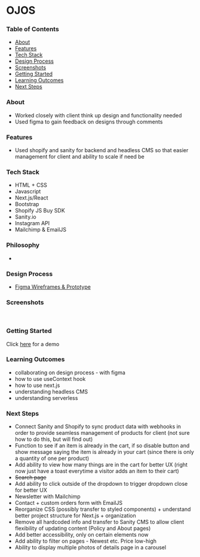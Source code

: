 # OJOS

### Table of Contents
- [About](#about)
- [Features](#features)
- [Tech Stack](#tech-stack)
- [Design Process](#design-process)
- [Screenshots](#screenshots)
- [Getting Started](#getting-started)
- [Learning Outcomes](#learning-outcomes)
- [Next Steps](#next-steps)

### About 
- Worked closely with client think up design and functionality needed
- Used figma to gain feedback on designs through comments

### Features
- Used shopify and sanity for backend and headless CMS so that easier management for client and ability to scale if need be

### Tech Stack
- HTML + CSS
- Javascript
- Next.js/React
- Bootstrap
- Shopify JS Buy SDK
- Sanity.io 
- Instagram API
- Mailchimp & EmailJS

### Philosophy
- 

### Design Process
- [Figma Wireframes & Prototype](https://www.figma.com/file/Tcwbu0SNd8V8mFCPEImZLe/v1)

### Screenshots
<img src="" caption=""/>
<img src="" caption=""/>
<img src="" caption=""/>
<img src="" caption=""/>
<img src="" caption=""/>
<img src="" caption=""/>

### Getting Started 
Click [here]() for a demo

### Learning Outcomes
- collaborating on design process - with figma
- how to use useContext hook 
- how to use next.js
- understanding headless CMS
- understanding serverless 


### Next Steps
- Connect Sanity and Shopify to sync product data with webhooks in order to provide seamless management of products for client (not sure how to do this, but will find out)
- Function to see if an item is already in the cart, if so disable button and show message saying the item is already in your cart (since there is only a quantity of one per product)
- Add ability to view how many things are in the cart for better UX (right now just have a toast everytime a visitor adds an item to their cart)
- ~~Search page~~
- Add ability to click outside of the dropdown to trigger dropdown close for better UX 
- Newsletter with Mailchimp
- Contact + custom orders form with EmailJS
- Reorganize CSS (possibly transfer to styled components) + understand better project structure for Next.js + organization
- Remove all hardcoded info and transfer to Sanity CMS to allow client flexibility of updating content (Policy and About pages)
- Add better accessibility, only on certain elements now
- Add ability to filter on pages - Newest etc. Price low-high 
- Ability to display multiple photos of details page in a carousel 
